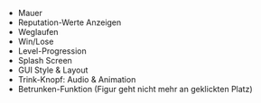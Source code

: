 * Mauer
* Reputation-Werte Anzeigen
* Weglaufen
* Win/Lose
* Level-Progression
* Splash Screen
* GUI Style & Layout
* Trink-Knopf: Audio & Animation
* Betrunken-Funktion (Figur geht nicht mehr an geklickten Platz)